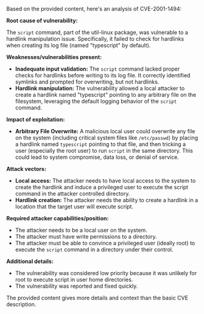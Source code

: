 Based on the provided content, here's an analysis of CVE-2001-1494:

**Root cause of vulnerability:**

The `script` command, part of the util-linux package, was vulnerable to a hardlink manipulation issue. Specifically, it failed to check for hardlinks when creating its log file (named "typescript" by default).

**Weaknesses/vulnerabilities present:**

-   **Inadequate input validation:** The `script` command lacked proper checks for hardlinks before writing to its log file. It correctly identified symlinks and prompted for overwriting, but not hardlinks.
-   **Hardlink manipulation:** The vulnerability allowed a local attacker to create a hardlink named "typescript" pointing to any arbitrary file on the filesystem, leveraging the default logging behavior of the `script` command.

**Impact of exploitation:**

-   **Arbitrary File Overwrite:** A malicious local user could overwrite any file on the system (including critical system files like `/etc/passwd`) by placing a hardlink named `typescript` pointing to that file, and then tricking a user (especially the root user) to run `script` in the same directory. This could lead to system compromise, data loss, or denial of service.

**Attack vectors:**

-   **Local access:** The attacker needs to have local access to the system to create the hardlink and induce a privileged user to execute the script command in the attacker controlled directory.
-   **Hardlink creation:** The attacker needs the ability to create a hardlink in a location that the target user will execute script.

**Required attacker capabilities/position:**

-   The attacker needs to be a local user on the system.
-   The attacker must have write permissions to a directory.
-   The attacker must be able to convince a privileged user (ideally root) to execute the `script` command in a directory under their control.

**Additional details:**
- The vulnerability was considered low priority because it was unlikely for root to execute script in user home directories.
- The vulnerability was reported and fixed quickly.

The provided content gives more details and context than the basic CVE description.